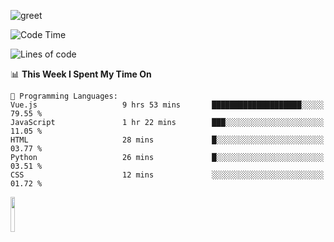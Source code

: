 ![greet](https://user-images.githubusercontent.com/44234583/146624354-9d461392-3676-4e7a-b12f-debc7319f53b.gif) 


<!--START_SECTION:waka-->
![Code Time](http://img.shields.io/badge/Code%20Time-576%20hrs%2056%20mins-blue)

![Lines of code](https://img.shields.io/badge/From%20Hello%20World%20I%27ve%20Written-3.9%20million%20lines%20of%20code-blue)

📊 **This Week I Spent My Time On** 

```text
💬 Programming Languages: 
Vue.js                   9 hrs 53 mins       ████████████████████░░░░░   79.55 % 
JavaScript               1 hr 22 mins        ███░░░░░░░░░░░░░░░░░░░░░░   11.05 % 
HTML                     28 mins             █░░░░░░░░░░░░░░░░░░░░░░░░   03.77 % 
Python                   26 mins             █░░░░░░░░░░░░░░░░░░░░░░░░   03.51 % 
CSS                      12 mins             ░░░░░░░░░░░░░░░░░░░░░░░░░   01.72 % 
```


<!--END_SECTION:waka-->
<img src="https://user-images.githubusercontent.com/44234583/191059235-95ebfce1-7fc7-4eee-baff-214d902e7c18.gif" width="12%"/>
